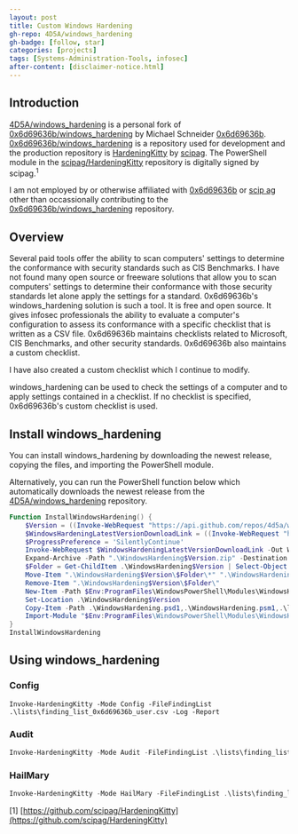 ```yaml
---
layout: post
title: Custom Windows Hardening
gh-repo: 4D5A/windows_hardening
gh-badge: [follow, star]
categories: [projects]
tags: [Systems-Administration-Tools, infosec]
after-content: [disclaimer-notice.html]
---
```

## Introduction

[4D5A/windows_hardening](https://github.com/4D5A/windows_hardening) is a personal fork of [0x6d69636b/windows_hardening](https://github.com/0x6d69636b/windows_hardening) by Michael Schneider [0x6d69636b](https://github.com/0x6d69636b). [0x6d69636b/windows_hardening](https://github.com/0x6d69636b/windows_hardening) is a repository used for development and the production repository is [HardeningKitty](https://github.com/scipag/HardeningKitty) by [scipag](https://github.com/scipag). The PowerShell module in the [scipag/HardeningKitty](https://github.com/scipag/HardeningKitty) repository is digitally signed by scipag.<sup>1</sup>

I am not employed by or otherwise affiliated with [0x6d69636b](https://github.com/0x6d69636b) or [scip ag](https://github.com/scipag) other than occassionally contributing to the [0x6d69636b/windows_hardening](https://github.com/0x6d69636b/windows_hardening) repository.

## Overview

Several paid tools offer the ability to scan computers' settings to determine the conformance with security standards such as CIS Benchmarks. I have not found many open source or freeware solutions that allow you to scan computers' settings to determine their conformance with those security standards let alone apply the settings for a standard. 0x6d69636b's windows_hardening solution is such a tool. It is free and open source. It gives infosec professionals the ability to evaluate a computer's configuration to assess its conformance with a specific checklist that is written as a CSV file. 0x6d69636b maintains checklists related to Microsoft, CIS Benchmarks, and other security standards. 0x6d69636b also maintains a custom checklist.

I have also created a custom checklist which I continue to modify.

windows_hardening can be used to check the settings of a computer and to apply settings contained in a checklist. If no checklist is specified, 0x6d69636b's custom checklist is used.

## Install windows_hardening

You can install windows_hardening by downloading the newest release, copying the files, and importing the PowerShell module.

Alternatively, you can run the PowerShell function below which automatically downloads the newest release from the [4D5A/windows_hardening](https://github.com/4D5A/windows_hardening) repository.

```powershell
Function InstallWindowsHardening() {
    $Version = ((Invoke-WebRequest "https://api.github.com/repos/4d5a/windows_hardening/releases/latest" -UseBasicParsing) | ConvertFrom-Json).Name
    $WindowsHardeningLatestVersionDownloadLink = ((Invoke-WebRequest "https://api.github.com/repos/4d5a/windows_hardening/releases/latest" -UseBasicParsing) | ConvertFrom-Json).zipball_url
    $ProgressPreference = 'SilentlyContinue'
    Invoke-WebRequest $WindowsHardeningLatestVersionDownloadLink -Out WindowsHardening$Version.zip
    Expand-Archive -Path ".\WindowsHardening$Version.zip" -Destination ".\WindowsHardening$Version" -Force
    $Folder = Get-ChildItem .\WindowsHardening$Version | Select-Object Name -ExpandProperty Name
    Move-Item ".\WindowsHardening$Version\$Folder\*" ".\WindowsHardening$Version\"
    Remove-Item ".\WindowsHardening$Version\$Folder\"
    New-Item -Path $Env:ProgramFiles\WindowsPowerShell\Modules\WindowsHardening\$Version -ItemType Directory
    Set-Location .\WindowsHardening$Version
    Copy-Item -Path .\WindowsHardening.psd1,.\WindowsHardening.psm1,.\lists\ -Destination $Env:ProgramFiles\WindowsPowerShell\Modules\WindowsHardening\$Version\ -Recurse
    Import-Module "$Env:ProgramFiles\WindowsPowerShell\Modules\WindowsHardening\$Version\WindowsHardening.psm1"
}
InstallWindowsHardening
```

## Using windows_hardening

### Config
```Invoke-HardeningKitty -Mode Config -FileFindingList .\lists\finding_list_0x6d69636b_user.csv -Log -Report```
### Audit
```powershell
Invoke-HardeningKitty -Mode Audit -FileFindingList .\lists\finding_list_0x6d69636b_user.csv -Log -Report
```

### HailMary
```powershell
Invoke-HardeningKitty -Mode HailMary -FileFindingList .\lists\finding_list_0x6d69636b_user.csv -Log -Report
```

[1] [https://github.com/scipag/HardeningKitty](https://github.com/scipag/HardeningKitty)
